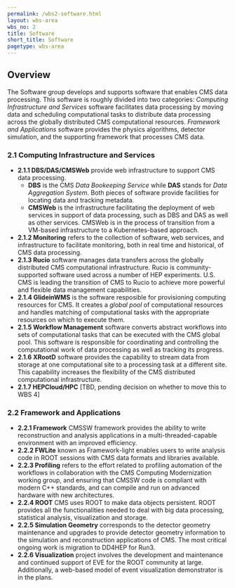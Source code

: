 ```yaml
---
permalink: /wbs2-software.html
layout: wbs-area
wbs_no: 2
title: Software
short_title: Software
pagetype: wbs-area
---
```


## Overview
The Software group develops and supports software that enables CMS data processing.  This software is roughly divided into two categories:  *Computing Infrastructure and Services* software facilitates data processing by moving data and scheduling computational tasks to distribute data processing across the globally distributed CMS computational resources. *Framework and Applications* software provides the physics algorithms, detector simulation, and the supporting framework that processes CMS data. 

### 2.1 Computing Infrastructure and Services
* **2.1.1 DBS/DAS/CMSWeb** provide web infrastructure to support CMS data processing.
    * **DBS** is the CMS *Data Bookeeping Service* while **DAS** stands for *Data Aggregation System*.  Both pieces of software provide facilities for locating data and tracking metadata.
    * **CMSWeb** is the infrastructure facilitating the deployment of web services in support of data processing, such as DBS and DAS as well as other services.  CMSWeb is in the process of transition from a VM-based infrastructure to a Kubernetes-based approach.
* **2.1.2 Monitoring** refers to the collection of software, web services, and infrastructure to facilitate monitoring, both in real time and historical, of CMS data processing.
* **2.1.3 Rucio** software manages data transfers across the globally distributed CMS computational infrastructure.  Rucio is community-supported software used across a number of HEP experiments.  U.S. CMS is leading the transition of CMS to Rucio to achieve more powerful and flexible data management capabilities.
* **2.1.4 GlideinWMS** is the software resposible for provisioning computing resources for CMS.  It creates a *global pool* of computational resources and handles matching of computational tasks with the appropriate resources on which to execute them.
* **2.1.5 Workflow Management** software converts abstract workflows into sets of computational tasks that can be executed with the CMS global pool.  This software is responsible for coordinating and controlling the computational work of data processing as well as tracking its progress.
* **2.1.6 XRootD** software provides the capability to stream data from storage at one computational site to a processing task at a different site.  This capability increases the flexibility of the CMS distributed computational infrastructure.
* **2.1.7 HEPCloud/HPC** \[TBD, pending decision on whether to move this to WBS 4\]

### 2.2 Framework and Applications
* **2.2.1 Framework** CMSSW framework provides the ability to write reconstruction and analysis applications in a multi-threaded-capable environment with an improved efficiency. 
* **2.2.2 FWLite** known as Framework-light enables users to write analysis code in ROOT sessions with CMS data formats and libraries available.
* **2.2.3 Profiling** refers to the effort related to  profiling automation of the workflows in collaboration with the CMS Computing Modernization working group, and ensuring that CMSSW code is compliant with modern C++ standards, and can compile and run on advanced hardware with new architectures.
* **2.2.4 ROOT** CMS uses ROOT to make data objects persistent. ROOT provides all the functionalities needed to deal with big data processing, statistical analysis, visualization and storage. 
* **2.2.5 Simulation Geometry** corresponds to the detector geometry maintenance and upgrades to provide detector geometry information to the simulation and reconstruction applications of CMS. The most critical ongoing work is migration to DD4HEP for Run3.
* **2.2.6 Visualization** project involves the development and maintenance and continued support of EVE for the ROOT community at large. Additionally, a web-based model of event visualization demonstrator is in the plans.
